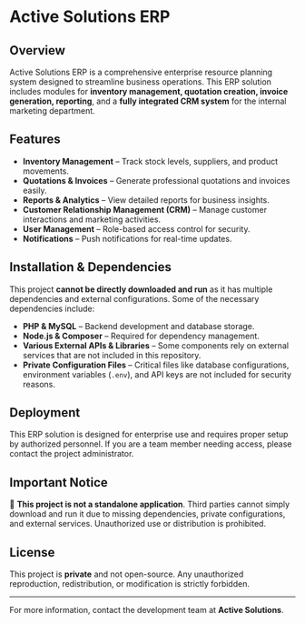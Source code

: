 # Active Solutions ERP

## Overview
Active Solutions ERP is a comprehensive enterprise resource planning system designed to streamline business operations. This ERP solution includes modules for **inventory management, quotation creation, invoice generation, reporting**, and a **fully integrated CRM system** for the internal marketing department.

## Features
- **Inventory Management** – Track stock levels, suppliers, and product movements.
- **Quotations & Invoices** – Generate professional quotations and invoices easily.
- **Reports & Analytics** – View detailed reports for business insights.
- **Customer Relationship Management (CRM)** – Manage customer interactions and marketing activities.
- **User Management** – Role-based access control for security.
- **Notifications** – Push notifications for real-time updates.

## Installation & Dependencies
This project **cannot be directly downloaded and run** as it has multiple dependencies and external configurations. Some of the necessary dependencies include:

- **PHP & MySQL** – Backend development and database storage.
- **Node.js & Composer** – Required for dependency management.
- **Various External APIs & Libraries** – Some components rely on external services that are not included in this repository.
- **Private Configuration Files** – Critical files like database configurations, environment variables (`.env`), and API keys are not included for security reasons.

## Deployment
This ERP solution is designed for enterprise use and requires proper setup by authorized personnel. If you are a team member needing access, please contact the project administrator.

## Important Notice
🚨 **This project is not a standalone application**. Third parties cannot simply download and run it due to missing dependencies, private configurations, and external services. Unauthorized use or distribution is prohibited.

## License
This project is **private** and not open-source. Any unauthorized reproduction, redistribution, or modification is strictly forbidden.

---

For more information, contact the development team at **Active Solutions**.

